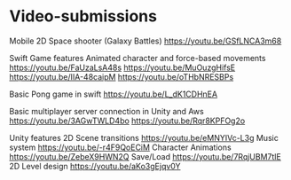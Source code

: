 # Video-submissions

Mobile 2D Space shooter (Galaxy Battles)
https://youtu.be/GSfLNCA3m68

Swift Game features 
Animated character and force-based movements
https://youtu.be/FaUzaLsA48s
https://youtu.be/MuOuzgHifsE
https://youtu.be/IIA-48caipM
https://youtu.be/oTHbNRESBPs

Basic Pong game in swift
https://youtu.be/L_dK1CDHnEA

Basic multiplayer server connection in Unity and Aws
https://youtu.be/3AGwTWLD4bo
https://youtu.be/Rqr8KPFOg2o

Unity features
2D Scene transitions https://youtu.be/eMNYIVc-L3g
Music system https://youtu.be/-r4F9QoECiM
Character Animations https://youtu.be/ZebeX9HWN2Q
Save/Load https://youtu.be/7RqjUBM7tlE
2D Level design https://youtu.be/aKo3gEjqv0Y
